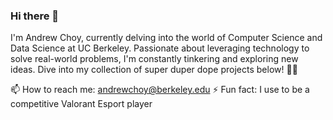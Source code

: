 ### Hi there 👋

I'm Andrew Choy, currently delving into the world of Computer Science and Data Science at UC Berkeley. Passionate about leveraging technology to solve real-world problems, I'm constantly tinkering and exploring new ideas. Dive into my collection of super duper dope projects below! 🚀✨

📫 How to reach me: andrewchoy@berkeley.edu
⚡ Fun fact: I use to be a competitive Valorant Esport player 



<!--
**AndrewChoyCS/AndrewChoyCS** is a ✨ _special_ ✨ repository because its `README.md` (this file) appears on your GitHub profile.

Here are some ideas to get you started:

- 🔭 I’m currently working on ...
- 🌱 I’m currently learning ...
- 👯 I’m looking to collaborate on ...
- 🤔 I’m looking for help with ...
- 💬 Ask me about ...
- 📫 How to reach me: ...
- 😄 Pronouns: ...
- ⚡ Fun fact: ...
-->
